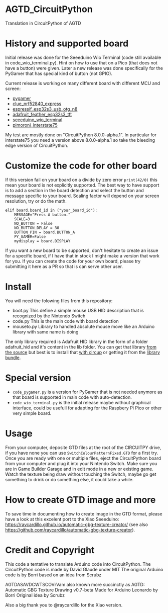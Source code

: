# AGTD_CircuitPython
Translation in CircuitPython of AGTD

# History and supported board

Initial release was done for the Seeeduino Wio Terminal (code still available in code_wio_terminal.py).
Hint on how to use that on a Pico (that does not have a button) were given.
Later a new release was done specifically for the PyGamer that has special kind of button (not GPIO).

Current release is working on many different board with different MCU and screen:
* [pygamer](https://circuitpython.org/board/pygamer/)
* [clue_nrf52840_express](https://circuitpython.org/board/clue_nrf52840_express/)
* [espressif_esp32s3_usb_otg_n8](https://circuitpython.org/board/espressif_esp32s3_usb_otg_n8/)
* [adafruit_feather_esp32s3_tft](https://circuitpython.org/board/adafruit_feather_esp32s3_tft/)
* [seeeduino_wio_terminal](https://circuitpython.org/board/seeeduino_wio_terminal/)
* [pimoroni_interstate75](https://circuitpython.org/board/pimoroni_interstate75/)

My test are mostly done on "CircuitPython 8.0.0-alpha.1".
In particular for interstate75 you need a version above 8.0.0-alpha.1 so take the bleeding edge version of CircuitPython.

# Customize the code for other board

If this version fail on your board on a divide by zero error `print(42/0)` this mean your board is not explicitly supported.
The best way to have support is to add a section in the board detection and select the button and message specific to your board. Scaling factor will depend on your screen resolution, try or do the math. 

```
elif board.board_id in ("your_board_id"):
    MESSAGE="Press A button."
    SCALE=3
    NO_BUTTON = False
    NO_BUTTON_DELAY = 30
    BUTTON_PIN = board.BUTTON_A
    PY_GAMER=False
    mydisplay = board.DISPLAY
```
If you want a new board to be supported, don't hesitate to create an issue for a specific board, if I have that in stock I might make a version that work for you. If you can create the code for your own board, please try submitting it here as a PR so that is can serve other user.

# Install

You will need the folowing files from this repository:
* boot.py This define a simple mouse USB HID description that is recognized by the Nintendo Switch
* code.py This is the main code with board detection
* mouseto.py Library to handled absolute mouse move like an Arduino library with same name is doing

The only library required is Adafruit HID library in the form of a folder adafruit_hid and it's content in the lib folder.
You can get that library [from the source](https://github.com/adafruit/Adafruit_CircuitPython_HID) but best is to install that [with circup](https://learn.adafruit.com/keep-your-circuitpython-libraries-on-devices-up-to-date-with-circup) or getting it from the [library bundle](https://circuitpython.org/libraries).

# Special version

* `code_pygamer.py` is a version for PyGamer that is not needed anymore as that board is supported in main code with auto-detection.
* `code_wio_terminal.py` is the initial release maybe without graphical interface, could be usefull for adapting for the Raspbery Pi Pico or other very simple board.

# Usage

From your computer, deposite GTD files at the root of the CIRCUITPY drive, if you have none you can use `SwitchColourPatternFixed.GTD` for a first try.
Once you are ready with one or multiple files, eject the CircuitPython board from your computer and plug it into your Nintendo Switch.
Make sure you are in Game Builder Garage and in edit mode in a new or existing game.
Watch the texture being draw without touching the Switch, maybe go get something to drink or do something else, it could take a while.

# How to create GTD image and more

To save time in documenting how to create image in the GTD format, please have a look at this excelent port to the Xiao Seeeduino: https://raycardillo.github.io/automatic-gbg-texture-creator/ (see also https://github.com/raycardillo/automatic-gbg-texture-creator).

# Credit and Copyright

This code a tentative to translate Arduino code into CircuitPython.
The CircuitPython code is made by David Glaude under MIT
The original Arduino code is by Borri based on an idea from Scrubz

AGTDASAVDCWTSCOVrVam also known more succinctly as AGTD: Automatic GBG Texture Drawing
v0.7-beta
Made for Arduino Leonardo by Borri
Original idea by Scrubz

Also a big thank you to @raycardillo for the Xiao version.
